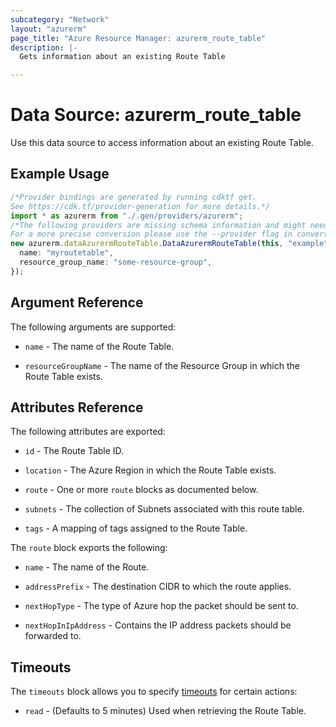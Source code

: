 ```yaml
---
subcategory: "Network"
layout: "azurerm"
page_title: "Azure Resource Manager: azurerm_route_table"
description: |-
  Gets information about an existing Route Table

---
```


# Data Source: azurerm\_route\_table

Use this data source to access information about an existing Route Table.

## Example Usage

```typescript
/*Provider bindings are generated by running cdktf get.
See https://cdk.tf/provider-generation for more details.*/
import * as azurerm from "./.gen/providers/azurerm";
/*The following providers are missing schema information and might need manual adjustments to synthesize correctly: azurerm.
For a more precise conversion please use the --provider flag in convert.*/
new azurerm.dataAzurermRouteTable.DataAzurermRouteTable(this, "example", {
  name: "myroutetable",
  resource_group_name: "some-resource-group",
});

```

## Argument Reference

The following arguments are supported:

*   `name` - The name of the Route Table.

*   `resourceGroupName` - The name of the Resource Group in which the Route Table exists.

## Attributes Reference

The following attributes are exported:

*   `id` - The Route Table ID.

*   `location` - The Azure Region in which the Route Table exists.

*   `route` - One or more `route` blocks as documented below.

*   `subnets` - The collection of Subnets associated with this route table.

*   `tags` - A mapping of tags assigned to the Route Table.

The `route` block exports the following:

*   `name` - The name of the Route.

*   `addressPrefix` - The destination CIDR to which the route applies.

*   `nextHopType` - The type of Azure hop the packet should be sent to.

*   `nextHopInIpAddress` - Contains the IP address packets should be forwarded to.

## Timeouts

The `timeouts` block allows you to specify [timeouts](https://www.terraform.io/language/resources/syntax#operation-timeouts) for certain actions:

* `read` - (Defaults to 5 minutes) Used when retrieving the Route Table.
